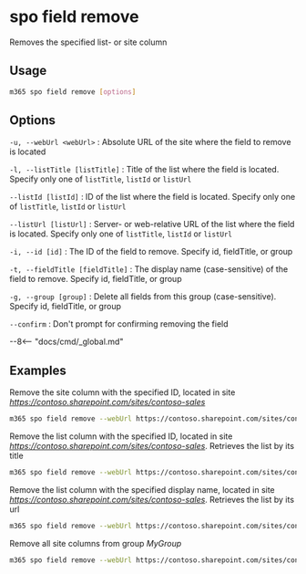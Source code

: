 # spo field remove

Removes the specified list- or site column

## Usage

```sh
m365 spo field remove [options]
```

## Options

`-u, --webUrl <webUrl>`
: Absolute URL of the site where the field to remove is located

`-l, --listTitle [listTitle]`
: Title of the list where the field is located. Specify only one of `listTitle`, `listId` or `listUrl`

`--listId [listId]`
: ID of the list where the field is located. Specify only one of `listTitle`, `listId` or `listUrl`

`--listUrl [listUrl]`
: Server- or web-relative URL of the list where the field is located. Specify only one of `listTitle`, `listId` or `listUrl`

`-i, --id [id]`
: The ID of the field to remove. Specify id, fieldTitle, or group

`-t, --fieldTitle [fieldTitle]`
: The display name (case-sensitive) of the field to remove. Specify id, fieldTitle, or group

`-g, --group [group]`
: Delete all fields from this group (case-sensitive). Specify id, fieldTitle, or group

`--confirm`
: Don't prompt for confirming removing the field

--8<-- "docs/cmd/_global.md"

## Examples

Remove the site column with the specified ID, located in site _https://contoso.sharepoint.com/sites/contoso-sales_

```sh
m365 spo field remove --webUrl https://contoso.sharepoint.com/sites/contoso-sales --id 5ee2dd25-d941-455a-9bdb-7f2c54aed11b
```

Remove the list column with the specified ID, located in site _https://contoso.sharepoint.com/sites/contoso-sales_. Retrieves the list by its title

```sh
m365 spo field remove --webUrl https://contoso.sharepoint.com/sites/contoso-sales --listTitle Events --id 5ee2dd25-d941-455a-9bdb-7f2c54aed11b
```

Remove the list column with the specified display name, located in site _https://contoso.sharepoint.com/sites/contoso-sales_. Retrieves the list by its url

```sh
m365 spo field remove --webUrl https://contoso.sharepoint.com/sites/contoso-sales --listUrl 'Lists/Events' --fieldTitle 'Title'
```

Remove all site columns from group _MyGroup_

```sh
m365 spo field remove --webUrl https://contoso.sharepoint.com/sites/contoso-sales --group 'MyGroup'
```
